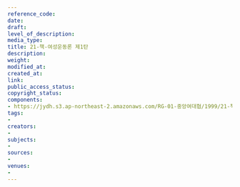 ```yaml
---
reference_code: 
date: 
draft: 
level_of_description: 
media_type: 
title: 21-책-여성운동론 제1탄
description: 
weight: 
modified_at: 
created_at: 
link: 
public_access_status: 
copyright_status: 
components:
- https://jydh.s3.ap-northeast-2.amazonaws.com/RG-01-중앙여대협/1999/21-책-여성운동론+제1탄.pdf
tags:
- 
creators:
- 
subjects:
- 
sources:
- 
venues:
- 
---
```

